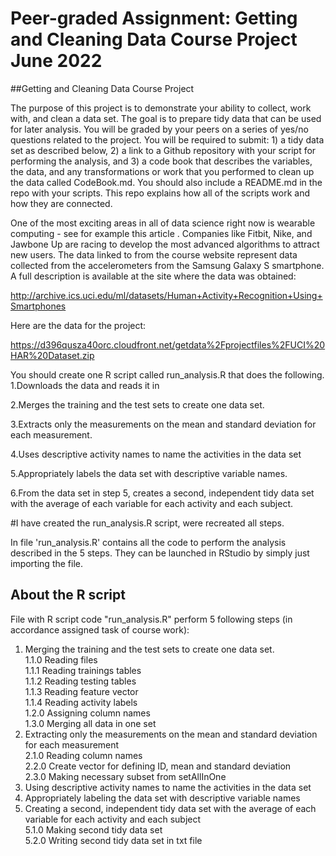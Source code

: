 # Peer-graded Assignment: Getting and Cleaning Data Course Project June 2022

##Getting and Cleaning Data Course Project

The purpose of this project is to demonstrate your ability to collect, work with, and clean a data set. The goal is to prepare tidy data that can be used for later analysis. You will be graded by your peers on a series of yes/no questions related to the project. You will be required to submit: 1) a tidy data set as described below, 2) a link to a Github repository with your script for performing the analysis, and 3) a code book that describes the variables, the data, and any transformations or work that you performed to clean up the data called CodeBook.md. You should also include a README.md in the repo with your scripts. This repo explains how all of the scripts work and how they are connected.

One of the most exciting areas in all of data science right now is wearable computing - see for example this article . Companies like Fitbit, Nike, and Jawbone Up are racing to develop the most advanced algorithms to attract new users. The data linked to from the course website represent data collected from the accelerometers from the Samsung Galaxy S smartphone. A full description is available at the site where the data was obtained:

http://archive.ics.uci.edu/ml/datasets/Human+Activity+Recognition+Using+Smartphones 

Here are the data for the project:

https://d396qusza40orc.cloudfront.net/getdata%2Fprojectfiles%2FUCI%20HAR%20Dataset.zip  

You should create one R script called run_analysis.R that does the following. 
1.Downloads the data and reads it in

2.Merges the training and the test sets to create one data set.

3.Extracts only the measurements on the mean and standard deviation for each measurement. 

4.Uses descriptive activity names to name the activities in the data set

5.Appropriately labels the data set with descriptive variable names. 

6.From the data set in step 5, creates a second, independent tidy data set with the average of each variable for each activity and each subject.

#I have created  the run_analysis.R script,  were recreated  all steps.

In file 'run_analysis.R' contains all the code to perform the analysis described in the 5 steps. They can be launched in RStudio by simply just importing the file.

## About the R script 
File with R script code "run_analysis.R" perform 5 following steps (in accordance assigned task of course work):   
1. Merging the training and the test sets to create one data set.   
  1.1.0 Reading files    
  1.1.1 Reading trainings tables   
  1.1.2 Reading testing tables   
  1.1.3 Reading feature vector   
  1.1.4 Reading activity labels   
  1.2.0 Assigning column names   
  1.3.0 Merging all data in one set   
2. Extracting only the measurements on the mean and standard deviation for each measurement   
  2.1.0 Reading column names  
  2.2.0 Create vector for defining ID, mean and standard deviation   
  2.3.0 Making necessary subset from setAllInOne   
3. Using descriptive activity names to name the activities in the data set   
4. Appropriately labeling the data set with descriptive variable names   
5. Creating a second, independent tidy data set with the average of each variable for each activity and each subject   
  5.1.0 Making second tidy data set   
  5.2.0 Writing second tidy data set in txt file
 


